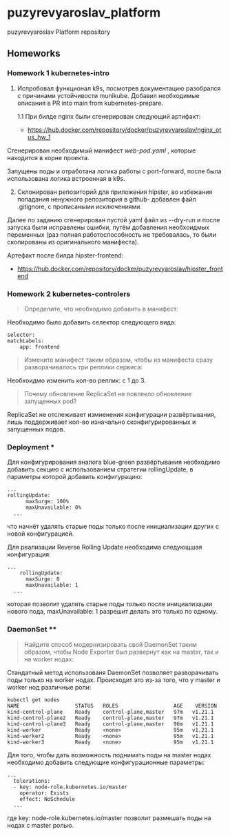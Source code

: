 # puzyrevyaroslav_platform
puzyrevyaroslav Platform repository
## Homeworks
### Homework 1 kubernetes-intro
1. Испробовал функционал k9s, посмотрев документацию разобрался с причинами устойчивости munikube.
Добавил необходимые описания в PR into main from kubernetes-prepare.

    1.1 При билде nginx были сгенерирован следующий артифакт:
    
    - https://hub.docker.com/repository/docker/puzyrevyaroslav/nginx_otus_hw_1

Сгенерирован необходимый манифест *web-pod.yaml* , которые находится в корне проекта.

Запущены поды и отработана логика работы с port-forward, после была использована логика встроенная в k9s.

2. Склонирован репозиторий для приложения hipster, во избежания попадания ненужного репозитория в github- добавлен файл .gitignore, с прописаными исключениями.

Далее по заданию сгенерирован пустой yaml файл из --dry-run и после запуска были исправлены ошибки, путём добавления необхоидмых переменных (раз полная работоспособность не требовалась, то были скопированы из оригинального манифеста).

Артефакт после билда hipster-frontend:

- https://hub.docker.com/repository/docker/puzyrevyaroslav/hipster_frontend

### Homework 2 kubernetes-controlers
>Определите, что необходимо добавить в манифест:

Необходимо было добавить селектор следующего вида:
```
selector:
matchLabels:
    app: frontend
```
>Измените манифест таким образом, чтобы из манифеста сразу разворачивалось три реплики сервиса:

Необхоидмо изменить кол-во реплик: с 1 до 3.

>Почему обновление ReplicaSet не повлекло обновление запущенных pod?

ReplicaSet не отслеживает измненения конфигурации развёртывания, 
лишь поддерживает кол-во изначально сконфигурированных и запущенных подов.

### Deployment *

Для конфигурирования аналога blue-green развёртывания необходимо добавить секцию с использованием стратегии rollingUpdate, в параметры которой добавить конфигурацию:
```
...
rollingUpdate:
      maxSurge: 100%
      maxUnavailable: 0%
  ...
```
что начнёт удалять старые поды только после инициализации других с новой конфигурацией.

Для реализации Reverse Rolling Update необходима следующшая конфигурация:
```
...
    rollingUpdate:
      maxSurge: 0
      maxUnavailable: 1
  ...
```
которая позволит удалять старые поды только после инициализации нового пода, maxUnavailable: 1 разрешит делать это только по одному. 

### DaemonSet **

>Найдите способ модернизировать свой DaemonSet таким
образом, чтобы Node Exporter был развернут как на master, так и
на worker нодах:

Стандатный метод использованя DaemonSet позволяет разворачивать поды только на worker нодах. Происходит это из-за того, что у master и worker нод различные роли:
```
kubectl get nodes
NAME                  STATUS   ROLES                  AGE    VERSION
kind-control-plane    Ready    control-plane,master   97m   v1.21.1
kind-control-plane2   Ready    control-plane,master   97m   v1.21.1
kind-control-plane3   Ready    control-plane,master   96m   v1.21.1
kind-worker           Ready    <none>                 95m   v1.21.1
kind-worker2          Ready    <none>                 95m   v1.21.1
kind-worker3          Ready    <none>                 95m   v1.21.1
```

Для того, чтобы дать возможность поднимать поды на master нодах необходимо добавить следующие конфигурационные параметры:
```
...
  tolerations:
  - key: node-role.kubernetes.io/master
    operator: Exists
    effect: NoSchedule
  ...
```
где key: node-role.kubernetes.io/master позволит размешать поды на нодах с master ролью.